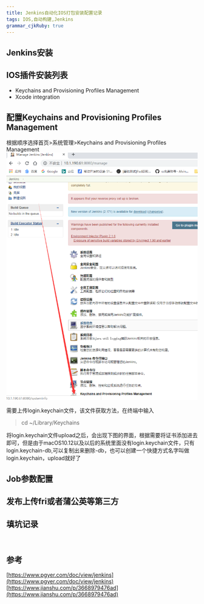 ```yaml
---
title: Jenkins自动化IOS打包安装配置记录
tags: IOS,自动构建,Jenkins
grammar_cjkRuby: true
---
```


## Jenkins安装
## IOS插件安装列表

* Keychains and Provisioning Profiles Management
* Xcode integration

## 配置Keychains and Provisioning Profiles Management

根据顺序选择首页>系统管理>Keychains and Provisioning Profiles Management
![](./pic/Jenkins/QQ截图20190410204453.png)

需要上传login.keychain文件，该文件获取方法，在终端中输入
>cd ~/Library/Keychains

将login.keychain文件upload之后，会出现下图的界面，根据需要将证书添加进去即可，但是由于macOS10.12以及以后的系统里面没有login.keychain文件，只有login.keychain-db,可以复制出来删除-db，也可以创建一个快捷方式名字叫做login.keychain，upload就好了

## Job参数配置
## 发布上传fri或者蒲公英等第三方

## 填坑记录
![]()
![]()

## 参考
[https://www.pgyer.com/doc/view/jenkins](https://www.pgyer.com/doc/view/jenkins)
[https://www.jianshu.com/p/3668979476ad](https://www.jianshu.com/p/3668979476ad)